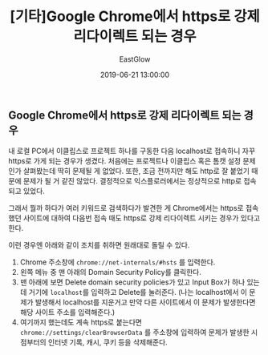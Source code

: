﻿---
layout: post
title:  "[기타]Google Chrome에서 https로 강제 리다이렉트 되는 경우"
date:   2019-06-21 13:00:00
author: EastGlow
categories: 기타
---

## Google Chrome에서 https로 강제 리다이렉트 되는 경우

내 로컬 PC에서 이클립스로 프로젝트 하나를 구동한 다음 localhost로 접속하니 자꾸 https로 가게 되는 경우가 생겼다. 처음에는 프로젝트나 이클립스 혹은 톰캣 설정 문제인가 살펴봤는데 딱히 문제될 게 없었다. 또한, 조금 전까지만 해도 http로 잘 붙었기 때문에 문제가 될 거 같진 않았다. 결정적으로 익스플로러에서는 정상적으로 http로 접속되고 있었다.

그래서 뭘까 하다가 여러 키워드로 검색하다가 발견한 게 Chrome에서는 https로 접속했던 사이트에 대하여 다음번 접속 때도 https로 강제 리다이렉트 시키는 경우가 있다고 한다.

이런 경우엔 아래와 같이 조치를 취하면 원래대로 돌릴 수 있다.

1. Chrome 주소창에 `chrome://net-internals/#hsts` 를 입력한다.
2. 왼쪽 메뉴 중 맨 아래의 Domain Security Policy를 클릭한다.
3. 맨 아래에 보면 Delete domain security policies가 있고 Input Box가 하나 있는데 거기에 `localhost`를 입력하고 Delete를 눌러준다. (나는 localhost에서 이 문제가 발생해서 localhost를 지운거고 만약 다른 사이트에서 이 문제가 발생한다면 해당 사이트 주소를 입력해준다.)
4. 여기까지 했는데도 계속 https로 붙는다면 `chrome://settings/clearBrowserData` 를 주소창에 입력하여 문제가 발생한 시점부터의 인터넷 기록, 캐시, 쿠키 등을 삭제해준다.

